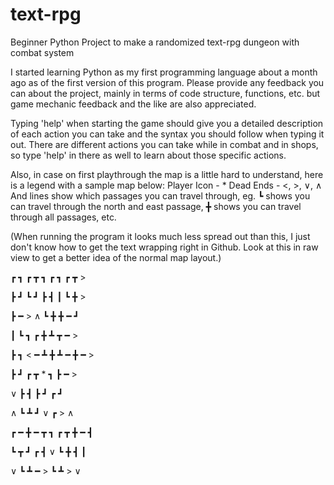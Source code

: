 # text-rpg
Beginner Python Project to make a randomized text-rpg dungeon with combat system

I started learning Python as my first programming language about a month ago as of the first version of this program. 
Please provide any feedback you can about the project, mainly in terms of code structure, functions, etc. but game mechanic feedback and the like are also appreciated.

Typing 'help' when starting the game should give you a detailed description of each action you can take and the syntax you should follow when typing it out. 
There are different actions you can take while in combat and in shops, so type 'help' in there as well to learn about those specific actions.

Also, in case on first playthrough the map is a little hard to understand, here is a legend with a sample map below:
Player Icon - *
Dead Ends - <, >, ∨, ∧
And lines show which passages you can travel through, eg. ┗ shows you can travel through the north and east passage, ╋ shows you can travel through all passages, etc.

(When running the program it looks much less spread out than this, I just don't know how to get the text wrapping right in Github. Look at this in raw view to get a better idea of the normal map layout.)

┏ ┓   ┏ ┳ ┓ ┏ ┓ ┏ ┳ >

┣ ┛   ┗ ┛ ┣ ┫ ┃ ┗ ╋ > 

┣ ━ > ∧   ┗ ╋ ╋ ━ ┛   

┃     ┗ ┓ ┏ ╋ ┻ ┳ ━ > 

┣ ┓ < ━ ┻ ╋ ┻ ━ ╋ ━ > 

┣ ┛   ┏ ┳ * ┓   ┣ ━ > 

∨     ┣ ┫ ┣ ┛ ┏ ┛     

   ∧ ┗ ┻ ┛   ∨ ┏ > ∧ 
    
┏ ━ ╋ ━ ┳ ┓ ┏ ┳ ╋ ━ ┫ 

┗ ┳ ┛ ┏ ┫ ∨ ┗ ╋ ┫   ┃ 

  ∨   ┗ ┻ ━ > ┗ ┻ > ∨ 
  
